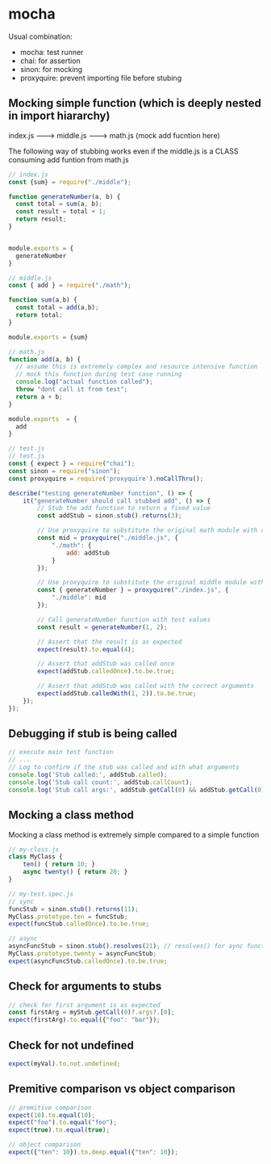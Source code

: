 # mocha

Usual combination:
- mocha: test runner
- chai: for assertion
- sinon: for mocking
- proxyquire: prevent importing file before stubing

## Mocking simple function (which is deeply nested in import hiararchy)
index.js ---> middle.js ---> math.js (mock add fucntion here)

The following way of stubbing works even if the middle.js is a CLASS consuming add funtion from math.js
```js
// index.js
const {sum} = require("./middle");

function generateNumber(a, b) {
  const total = sum(a, b);
  const result = total + 1;
  return result;
}


module.exports = {
  generateNumber
}
```
```js
// middle.js
const { add } = require("./math");

function sum(a,b) {
  const total = add(a,b);
  return total;
}

module.exports = {sum}
```
```js
// math.js
function add(a, b) {
  // assume this is extremely complex and resource intensive function
  // mock this function during test case running
  console.log("actual function called");
  throw "dont call it from test";
  return a + b;
}

module.exports  = {
  add
}
```
```js
// test.js
// test.js
const { expect } = require("chai");
const sinon = require("sinon");
const proxyquire = require('proxyquire').noCallThru();

describe("testing generateNumber function", () => {
    it("generateNumber should call stubbed add", () => {
        // Stub the add function to return a fixed value
        const addStub = sinon.stub().returns(3);

        // Use proxyquire to substitute the original math module with our stub
        const mid = proxyquire("./middle.js", {
            "./math": {
                add: addStub
            }
        });

        // Use proxyquire to substitute the original middle module with the one containing our stubbed math module
        const { generateNumber } = proxyquire("./index.js", {
            "./middle": mid
        });

        // Call generateNumber function with test values
        const result = generateNumber(1, 2);

        // Assert that the result is as expected
        expect(result).to.equal(4);

        // Assert that addStub was called once
        expect(addStub.calledOnce).to.be.true;

        // Assert that addStub was called with the correct arguments
        expect(addStub.calledWith(1, 2)).to.be.true;
    });
});
```

## Debugging if stub is being called
```js
// execute main test function
// ...
// Log to confirm if the stub was called and with what arguments
console.log('Stub called:', addStub.called);
console.log('Stub call count:', addStub.callCount);
console.log('Stub call args:', addStub.getCall(0) && addStub.getCall(0).args);
```

## Mocking a class method
Mocking a class method is extremely simple compared to a simple function
```js
// my-class.js
class MyClass {
    ten() { return 10; }
    async twenty() { return 20; }
}
```
```js
// my-test.spec.js
// sync
funcStub = sinon.stub().returns(11);
MyClass.prototype.ten = funcStub;
expect(funcStub.calledOnce).to.be.true;

// async
asyncFuncStub = sinon.stub().resolves(21); // resolves() for aync function
MyClass.prototype.twenty = asyncFuncStub;
expect(asyncFuncStub.calledOnce).to.be.true;
```

## Check for arguments to stubs
```js
// check for first argument is as expected
const firstArg = myStub.getCall(0)?.args?.[0];
expect(firstArg).to.equal({"foo": "bar"});
```

## Check for not undefined
```js
expect(myVal).to.not.undefined;
```

## Premitive comparison vs object comparison
```js
// premitive comparison
expect(10).to.equal(10);
expect("foo").to.equal("foo");
expect(true).to.equal(true);

// object comparison
expect({"ten": 10}).to.deep.equal({"ten": 10});
```

